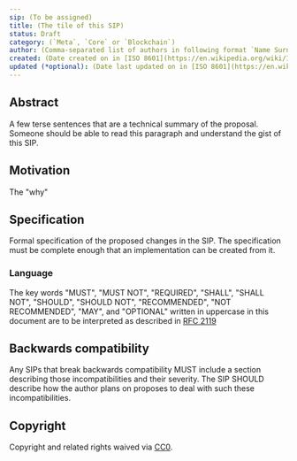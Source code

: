 ```yaml
---
sip: (To be assigned)
title: (The tile of this SIP)
status: Draft
category: (`Meta`, `Core` or `Blockchain`)
author: (Comma-separated list of authors in following format `Name Surname <optional email> (Github username)`)
created: (Date created on in [ISO 8601](https://en.wikipedia.org/wiki/ISO_8601) format. `yyyy-mm-dd`)
updated (*optional): (Date last updated on in [ISO 8601](https://en.wikipedia.org/wiki/ISO_8601) format. `yyyy-mm-dd`. This should be only used on SIPs with `Living` status)
---
```


## Abstract

A few terse sentences that are a technical summary of the proposal. Someone should be able to read this paragraph and understand the gist of this SIP.

## Motivation

The "why"

## Specification

Formal specification of the proposed changes in the SIP. The specification must be complete enough that an implementation can be created from it.

### Language

The key words "MUST", "MUST NOT", "REQUIRED", "SHALL", "SHALL NOT",
"SHOULD", "SHOULD NOT", "RECOMMENDED", "NOT RECOMMENDED", "MAY", and
"OPTIONAL" written in uppercase in this document are to be interpreted as described in [RFC 2119](https://www.ietf.org/rfc/rfc2119.txt)

## Backwards compatibility

Any SIPs that break backwards compatibility MUST include a section describing those incompatibilities and their severity. The SIP SHOULD describe how the author plans on proposes to deal with such these incompatibilities.

## Copyright

Copyright and related rights waived via [CC0](../LICENSE).
